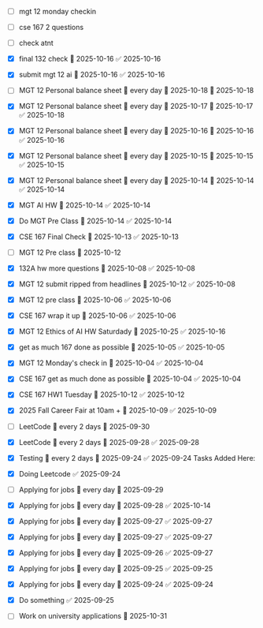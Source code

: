 - [ ] mgt 12 monday checkin
- [ ] cse 167 2 questions
- [ ] check atnt
- [x] final 132 check 📅 2025-10-16 ✅ 2025-10-16
- [x] submit mgt 12 ai 📅 2025-10-16 ✅ 2025-10-16
- [ ] MGT 12 Personal balance sheet 🔁 every day 🛫 2025-10-18 📅 2025-10-18
- [x] MGT 12 Personal balance sheet 🔁 every day 🛫 2025-10-17 📅 2025-10-17 ✅ 2025-10-18
- [x] MGT 12 Personal balance sheet 🔁 every day 🛫 2025-10-16 📅 2025-10-16 ✅ 2025-10-16
- [x] MGT 12 Personal balance sheet 🔁 every day 🛫 2025-10-15 📅 2025-10-15 ✅ 2025-10-15
- [x] MGT 12 Personal balance sheet 🔁 every day 🛫 2025-10-14 📅 2025-10-14 ✅ 2025-10-14
- [x] MGT AI HW 📅 2025-10-14 ✅ 2025-10-14
- [x] Do MGT Pre Class 📅 2025-10-14 ✅ 2025-10-14
- [x] CSE 167 Final Check 📅 2025-10-13 ✅ 2025-10-13
- [ ] MGT 12 Pre class 📅 2025-10-12
- [x] 132A hw more questions 📅 2025-10-08 ✅ 2025-10-08
- [x] MGT 12 submit ripped from headlines 📅 2025-10-12 ✅ 2025-10-08
- [x] MGT 12 pre class 📅 2025-10-06 ✅ 2025-10-06
- [x] CSE 167 wrap it up 📅 2025-10-06 ✅ 2025-10-06
- [x] MGT 12 Ethics of AI HW Saturdady 📅 2025-10-25 ✅ 2025-10-16
- [x] get as much 167 done as possible 📅 2025-10-05 ✅ 2025-10-05
- [x] MGT 12 Monday's check in 📅 2025-10-04 ✅ 2025-10-04
- [x] CSE 167 get as much done as possible 📅 2025-10-04 ✅ 2025-10-04
- [x] CSE 167 HW1 Tuesday 📅 2025-10-12 ✅ 2025-10-12

- [x] 2025 Fall Career Fair at 10am + 📅 2025-10-09 ✅ 2025-10-09
- [ ] LeetCode 🔁 every 2 days 📅 2025-09-30
- [x] LeetCode 🔁 every 2 days 📅 2025-09-28 ✅ 2025-09-28
- [x] Testing 🔁 every 2 days 📅 2025-09-24 ✅ 2025-09-24
Tasks Added Here:
- [x] Doing Leetcode ✅ 2025-09-24
- [ ] Applying for jobs 🔁 every day 📅 2025-09-29
- [x] Applying for jobs 🔁 every day 📅 2025-09-28 ✅ 2025-10-14
- [x] Applying for jobs 🔁 every day 📅 2025-09-27 ✅ 2025-09-27
- [x] Applying for jobs 🔁 every day 📅 2025-09-27 ✅ 2025-09-27
- [x] Applying for jobs 🔁 every day 📅 2025-09-26 ✅ 2025-09-27
- [x] Applying for jobs 🔁 every day 📅 2025-09-25 ✅ 2025-09-25
- [x] Applying for jobs 🔁 every day 📅 2025-09-24 ✅ 2025-09-24
- [x] Do something ✅ 2025-09-25
- [ ] Work on university applications 📅 2025-10-31